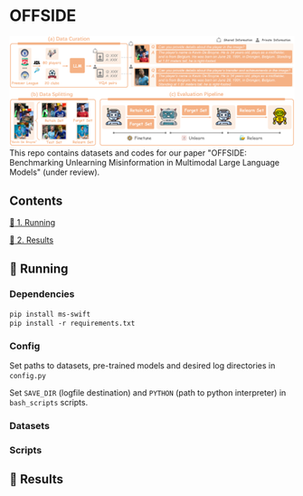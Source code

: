 # OFFSIDE 
![示例图片](./pipeline.png)
This repo contains datasets and codes for our paper "OFFSIDE: Benchmarking Unlearning Misinformation in Multimodal Large Language Models" (under review).

## Contents

[:running: 1. Running](#running)

[:1234: 2. Results](#results)


## <a name="running"/> :running: Running

### Dependencies

```
pip install ms-swift 
pip install -r requirements.txt
```

### Config

Set paths to datasets, pre-trained models and desired log directories in ```config.py```

Set ```SAVE_DIR``` (logfile destination) and ```PYTHON``` (path to python interpreter) in ```bash_scripts``` scripts.

### Datasets


### Scripts


## <a name="results"/> :1234: Results




